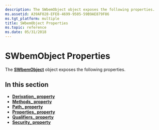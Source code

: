 ```yaml
---
description: The SWbemObject object exposes the following properties.
ms.assetid: A39AF028-EFE8-4699-9505-59B9AE879F86
ms.tgt_platform: multiple
title: SWbemObject Properties
ms.topic: reference
ms.date: 05/31/2018
---
```


# SWbemObject Properties

The [**SWbemObject**](swbemobject.md) object exposes the following properties.

## In this section

-   [**Derivation\_ property**](swbemobject-derivation-.md)
-   [**Methods\_ property**](swbemobject-methods-.md)
-   [**Path\_ property**](swbemobject-path-.md)
-   [**Properties\_ property**](swbemobject-properties-.md)
-   [**Qualifiers\_ property**](swbemobject-qualifiers-.md)
-   [**Security\_ property**](swbemobject-security-.md)

 

 



